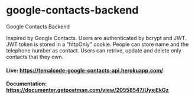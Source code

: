 # google-contacts-backend
Google Contacts Backend 

Inspired by Google Contacts. Users are authenticated by bcrypt and JWT. JWT token is stored in a "httpOnly" cookie. People can store name and the telephone number as contact. Users can retrive, update and delete only contacts that they own.

#### Live: https://temalcode-google-contacts-api.herokuapp.com/
#### Documentation: https://documenter.getpostman.com/view/20558547/UyxjEkGz
